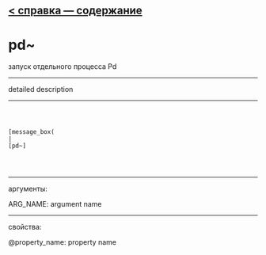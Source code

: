 [< справка — содержание](ceammc_lib.html)
---

# pd~


запуск отдельного процесса Pd

---

detailed description
<br>


---


```



[message_box(                                 
|
[pd~]


            
```

---
аргументы:

ARG_NAME: argument name<br>

---
свойства:

@property_name: property name<br>


